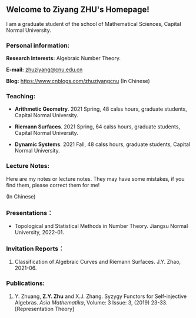 ## Welcome to Ziyang ZHU's Homepage!

I am a graduate student of the school of Mathematical Sciences, Capital Normal University.

### Personal information:

**Research Interests:** Algebraic Number Theory.

**E-mail:** zhuziyang@cnu.edu.cn

**Blog:** https://www.cnblogs.com/zhuziyangcnu (In Chinese)







### Teaching:

- **Arithmetic Geometry**. 2021 Spring, 48 calss hours, graduate students, Capital Normal University.

- **Riemann Surfaces**. 2021 Spring, 64 calss hours, graduate students, Capital Normal University.

- **Dynamic Systems**. 2021 Fall, 48 calss hours, graduate students, Capital Normal University.


### Lecture Notes:

Here are my notes or lecture notes. They may have some mistakes, if you find them, please correct them for me!

(In Chinese)



### Presentations：

- Topological and Statistical Methods in Number Theory. Jiangsu Normal University, 2022-01.


### Invitation Reports：

1. Classification of Algebraic Curves and Riemann Surfaces. J.Y. Zhao, 2021-06.



### Publications:

1. Y. Zhuang, **Z.Y. Zhu** and X.J. Zhang. Syzygy Functors for Self-injective Algebras. _Asia Mathematika_, Volume: 3 Issue: 3, (2019) 23-33. [Representation Theory]








